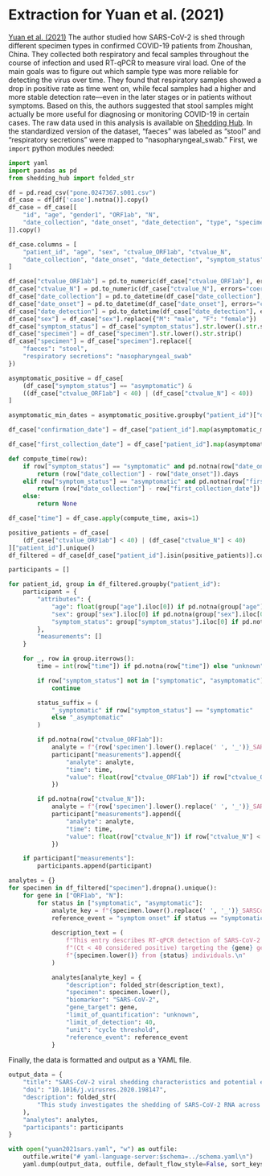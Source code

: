 # Extraction for Yuan et al. (2021)
[Yuan et al. (2021)](https://pmc.ncbi.nlm.nih.gov/articles/PMC7899334/) The author studied how SARS-CoV-2 is shed through different specimen types in confirmed COVID-19 patients from Zhoushan, China. They collected both respiratory and fecal samples throughout the course of infection and used RT-qPCR to measure viral load. One of the main goals was to figure out which sample type was more reliable for detecting the virus over time. They found that respiratory samples showed a drop in positive rate as time went on, while fecal samples had a higher and more stable detection rate—even in the later stages or in patients without symptoms. Based on this, the authors suggested that stool samples might actually be more useful for diagnosing or monitoring COVID-19 in certain cases. The raw data used in this analysis is available on [Shedding Hub](https://github.com/shedding-hub). In the standardized version of the dataset, “faeces” was labeled as “stool” and “respiratory secretions” were mapped to “nasopharyngeal_swab.”
First, we `import` python modules needed:

```python
import yaml
import pandas as pd
from shedding_hub import folded_str
```
```python
df = pd.read_csv("pone.0247367.s001.csv")
df_case = df[df['case'].notna()].copy()
df_case = df_case[[
    "id", "age", "gender1", "ORF1ab", "N",
    "date_collection", "date_onset", "date_detection", "type", "specimen"
]].copy()

df_case.columns = [
    "patient_id", "age", "sex", "ctvalue_ORF1ab", "ctvalue_N",
    "date_collection", "date_onset", "date_detection", "symptom_status", "specimen"
]

df_case["ctvalue_ORF1ab"] = pd.to_numeric(df_case["ctvalue_ORF1ab"], errors="coerce")
df_case["ctvalue_N"] = pd.to_numeric(df_case["ctvalue_N"], errors="coerce")
df_case["date_collection"] = pd.to_datetime(df_case["date_collection"], errors="coerce")
df_case["date_onset"] = pd.to_datetime(df_case["date_onset"], errors="coerce")
df_case["date_detection"] = pd.to_datetime(df_case["date_detection"], errors="coerce")
df_case["sex"] = df_case["sex"].replace({"M": "male", "F": "female"})
df_case["symptom_status"] = df_case["symptom_status"].str.lower().str.strip() 
df_case["specimen"] = df_case["specimen"].str.lower().str.strip()
df_case["specimen"] = df_case["specimen"].replace({
    "faeces": "stool",
    "respiratory secretions": "nasopharyngeal_swab"
})

asymptomatic_positive = df_case[
    (df_case["symptom_status"] == "asymptomatic") &
    ((df_case["ctvalue_ORF1ab"] < 40) | (df_case["ctvalue_N"] < 40))
]

asymptomatic_min_dates = asymptomatic_positive.groupby("patient_id")["date_collection"].min()

df_case["confirmation_date"] = df_case["patient_id"].map(asymptomatic_min_dates)

df_case["first_collection_date"] = df_case["patient_id"].map(asymptomatic_min_dates)

def compute_time(row):
    if row["symptom_status"] == "symptomatic" and pd.notna(row["date_onset"]):
        return (row["date_collection"] - row["date_onset"]).days
    elif row["symptom_status"] == "asymptomatic" and pd.notna(row["first_collection_date"]):
        return (row["date_collection"] - row["first_collection_date"]).days
    else:
        return None

df_case["time"] = df_case.apply(compute_time, axis=1)

positive_patients = df_case[
    (df_case["ctvalue_ORF1ab"] < 40) | (df_case["ctvalue_N"] < 40)
]["patient_id"].unique()
df_filtered = df_case[df_case["patient_id"].isin(positive_patients)].copy()

```


```python
participants = []

for patient_id, group in df_filtered.groupby("patient_id"):
    participant = {
        "attributes": {
            "age": float(group["age"].iloc[0]) if pd.notna(group["age"].iloc[0]) else "unknown",
            "sex": group["sex"].iloc[0] if pd.notna(group["sex"].iloc[0]) else "unknown",
            "symptom_status": group["symptom_status"].iloc[0] if pd.notna(group["symptom_status"].iloc[0]) else "unknown"
        },
        "measurements": []
    }

    for _, row in group.iterrows():
        time = int(row["time"]) if pd.notna(row["time"]) else "unknown"

        if row["symptom_status"] not in ["symptomatic", "asymptomatic"]:
            continue

        status_suffix = (
            "_symptomatic" if row["symptom_status"] == "symptomatic"
            else "_asymptomatic"
        )

        if pd.notna(row["ctvalue_ORF1ab"]):
            analyte = f"{row['specimen'].lower().replace(' ', '_')}_SARSCoV2_ORF1ab{status_suffix}"
            participant["measurements"].append({
                "analyte": analyte,
                "time": time,
                "value": float(row["ctvalue_ORF1ab"]) if row["ctvalue_ORF1ab"] < 40 else "negative"
            })

        if pd.notna(row["ctvalue_N"]):
            analyte = f"{row['specimen'].lower().replace(' ', '_')}_SARSCoV2_N{status_suffix}"
            participant["measurements"].append({
                "analyte": analyte,
                "time": time,
                "value": float(row["ctvalue_N"]) if row["ctvalue_N"] < 40 else "negative"
            })

    if participant["measurements"]:
        participants.append(participant)
```


```python
analytes = {}
for specimen in df_filtered["specimen"].dropna().unique():
    for gene in ["ORF1ab", "N"]:
        for status in ["symptomatic", "asymptomatic"]:
            analyte_key = f"{specimen.lower().replace(' ', '_')}_SARSCoV2_{gene}_{status}"
            reference_event = "symptom onset" if status == "symptomatic" else "confirmation date"
            
            description_text = (
                f"This entry describes RT-qPCR detection of SARS-CoV-2 RNA "
                f"(Ct < 40 considered positive) targeting the {gene} gene in "
                f"{specimen.lower()} from {status} individuals.\n"
            )

            analytes[analyte_key] = {
                "description": folded_str(description_text),  
                "specimen": specimen.lower(),
                "biomarker": "SARS-CoV-2",
                "gene_target": gene,
                "limit_of_quantification": "unknown",
                "limit_of_detection": 40,
                "unit": "cycle threshold",
                "reference_event": reference_event
            }
```            

Finally, the data is formatted and output as a YAML file.

```python
output_data = {
    "title": "SARS-CoV-2 viral shedding characteristics and potential evidence for the priority for faecal specimen testing in diagnosis",
    "doi": "10.1016/j.virusres.2020.198147",
    "description": folded_str(
        "This study investigates the shedding of SARS-CoV-2 RNA across multiple specimen types—including stool, respiratory secretions, urine, and serum—in both symptomatic and asymptomatic COVID-19 patients. It evaluates viral load dynamics and time to clearance across specimen types.\n"
    ),
    "analytes": analytes,
    "participants": participants
}

with open("yuan2021sars.yaml", "w") as outfile:
    outfile.write("# yaml-language-server:$schema=../schema.yaml\n")
    yaml.dump(output_data, outfile, default_flow_style=False, sort_keys=False)
```

